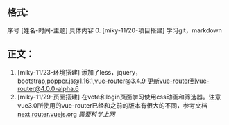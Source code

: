 ## 格式:
序号 [姓名-时间-主题] 具体内容
0. [miky-11/20-项目搭建] 学习git，markdown

## 正文：
1. [miky-11/23-环境搭建] 添加了less，jquery，bootstrap,popper.js@1.16.1,vue-router@3.4.9 
更新vue-router到vue-router@4.0.0-alpha.6
2. [miky-11/29-页面搭建] 在vote和login页面学习使用css动画和筛选器。注意vue3.0所使用的vue-router已经和之前的版本有很大的不同，参考文档[next.router.vuejs.org](https://next.router.vuejs.org/guide/migration/#breaking-changes) *需要科学上网*